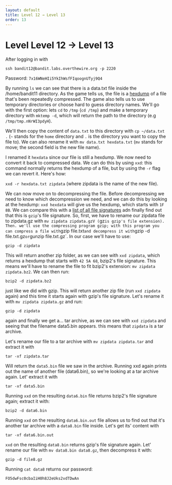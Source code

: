```yaml
---
layout: default
title: Level 12 → Level 13
order: 13
---
```


# Level Level 12 → Level 13
After logging in with 

`ssh bandit12@bandit.labs.overthewire.org -p 2220`

Password: `7x16WNeHIi5YkIhWsfFIqoognUTyj9Q4`

By running `ls` we can see that there is a data.txt file inside the /home/bandit11 directory. As the game tells us, the file is a [hexdump](https://en.wikipedia.org/wiki/Hex_dump) of a file that's been repeatedly compressed. The game also tells us to use temporary directories or choose hard to guess directory names. We'll go with the first option: lets `cd` to `/tmp` (`cd /tmp`) and make a temporary directory with `mktemp -d`, which will return the path to the directory (e.g `/tmp/tmp.nNrWI3pdyH`). 

We'll then copy the content of `data.txt` to this directory with `cp ~/data.txt .` (`~` stands for the `home` directory and `.` is the directory you want to copy the file to). We can also rename it with `mv data.txt hexdata.txt` (`mv` stands for move; the second field is the new file name). 

I renamed it `hexdata` since our file is still a hexdump. We now need to convert it back to compressed data. We can do this by using `xxd`: this command normally returns the hexdump of a file, but by using the `-r` flag we can revert it. Here's how:

`xxd -r hexdata.txt zipdata` (where zipdata is the name of the new file).

We can now move on to decompressing the file. Before decompressing we need to know which decompression we need, and we can do this by looking at the hexdump: `xxd hexdata` will give us the hexdump, which starts with `1F 8B`. We can compare this with a [list of all file signatures](https://en.wikipedia.org/wiki/List_of_file_signatures) adn finally find out that this is `gzip`'s file signature. So, first, we have to rename our zipdata file to zipdata.gz with `mv zipdata zipdata.gzV (`gz` is gzip's file extension). Then. we'll use the compressing program gzip; with this program you can compress a file with `gzip file.txt` and decompress it with `gzip -d file.txt.gz` or `gunzip file.txt.gz`. In our case we'll have to use:

`gzip -d zipdata`

This will return another zip folder, as we can see with `xxd zipdata`, which returns a hexdump that starts with `42 5A 68`, bzip2's file signature. This means we'll have to rename the file to fit bzip2's extension: `mv zipdata zipdata.bz2`. We can then run:

`bzip2 -d zipdata.bz2`

just like we did with gzip. This will return another zip file (run `xxd zipdata` again) and this time it starts again with gzip's file signature. Let's rename it with `mv zipdata zipdata.gz` and run:

`gzip -d zipdata`

again and finally we get a... tar archive, as we can see with `xxd zipdata` and seeing that the filename data5.bin appears. this means that `zipdata` is a tar archive. 

Let's rename our file to a tar archive with `mv zipdata zipdata.tar` and extract it with 

`tar -xf zipdata.tar`

Will return the `data5.bin` file we saw in the archive. Running xxd again prints out the name of another file (data6.bin), so we're looking at a tar archive again.  Let' extract it with

`tar -xf data5.bin`

Running `xxd` on the resulting `data6.bin` file returns bzip2's file signature again; extract it with:

`bzip2 -d data6.bin`

Running `xxd` on the resulting `data6.bin.out` file allows us to find out that it's another tar archive with a `data8.bin` file inside. Let's get its' content with 

`tar -xf data6.bin.out`

`xxd` on the resulting `data8.bin` returns gzip's file signature again. Let' rename our file with `mv data8.bin data8.gz`, then decompress it with:

`gzip -d file8.gz`

Running `cat data8` returns our password:

`FO5dwFsc0cbaIiH0h8J2eUks2vdTDwAn`



